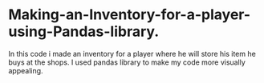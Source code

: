 # Making-an-Inventory-for-a-player-using-Pandas-library.
In this code i made an inventory for a player where he will store his item he buys at the shops. I used pandas library to make my code more visually appealing.
